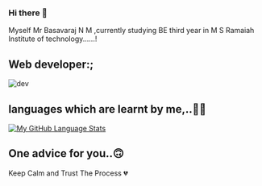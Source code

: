 ### Hi there 👋

Myself Mr Basavaraj N M ,currently studying BE third year in M S Ramaiah Institute of technology......!


Web developer:;
-------------------------------------------------------------------------------------------------------------------------------------------------------------------------
![dev](https://user-images.githubusercontent.com/95290162/173196765-bdadf028-ed03-4932-b576-cd4b1c501842.jpg)

languages which are learnt by me,..🙂🙂
-------------------------------------------------------------------------------------------------------------------------------------------------------------------------
[![My GitHub Language Stats](https://github-readme-stats.vercel.app/api/top-langs/?username=basavarajworld&langs_count=5&theme=tokyonight)]()

One advice for you..🙃
-------------------------------------------------------------------------------------------------------------------------------------------------------------------------
Keep Calm and Trust The Process 💔

